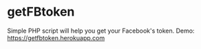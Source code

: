 # getFBtoken
Simple PHP script will help you get your Facebook's token.
Demo: https://getfbtoken.herokuapp.com
